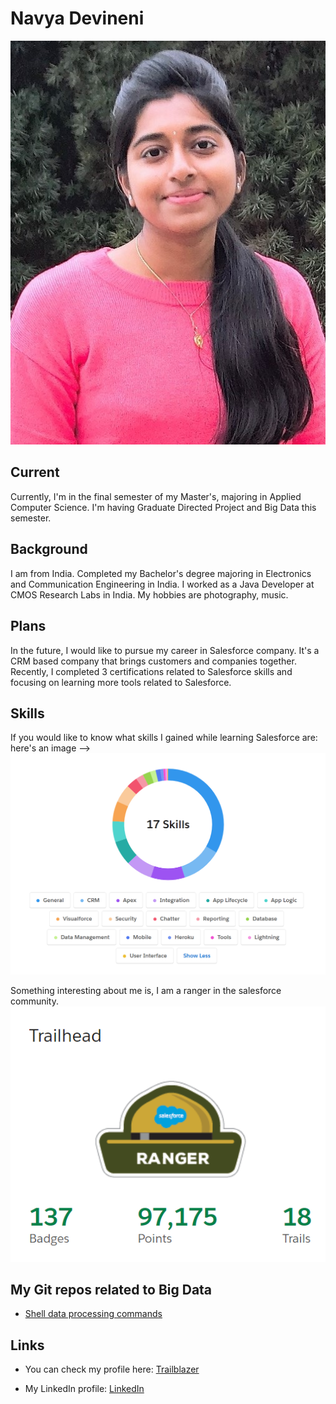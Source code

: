 # Navya Devineni    
![Me](https://github.com/navyadevineni/big-data-dev/blob/main/Portfolio_image.jpg)

## Current
Currently, I'm in the final semester of my Master's, majoring in Applied Computer Science. I'm having Graduate Directed Project and Big Data this semester.

## Background
I am from India. Completed my Bachelor's degree majoring in Electronics and Communication Engineering in India. I worked as a Java Developer at CMOS Research Labs in India. My hobbies are photography, music.

## Plans
In the future, I would like to pursue my career in Salesforce company.  It's a CRM based company that brings customers and companies together. Recently, I completed 3 certifications related to Salesforce skills and focusing on learning more tools related to Salesforce.

## Skills
If you would like to know what skills I gained while learning Salesforce are: here's an image --> ![Skills](https://github.com/navyadevineni/big-data-dev/blob/main/SkillesSS.png)
 
Something interesting about me is, I am a ranger in the salesforce community. 
![Ranger](https://github.com/navyadevineni/big-data-dev/blob/main/RangerSS.png)

## My Git repos related to Big Data
- [Shell data processing commands](https://github.com/navyadevineni/big-data-shell-commands)


## Links
- You can check my profile here: [Trailblazer](https://trailblazer.me/id/navyadevineni)

- My LinkedIn profile: [LinkedIn](https://www.linkedin.com/in/navya-devineni-486373105/)
